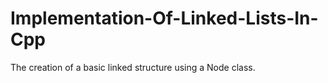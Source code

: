 # Implementation-Of-Linked-Lists-In-Cpp
The creation of a basic linked structure using a Node class.
